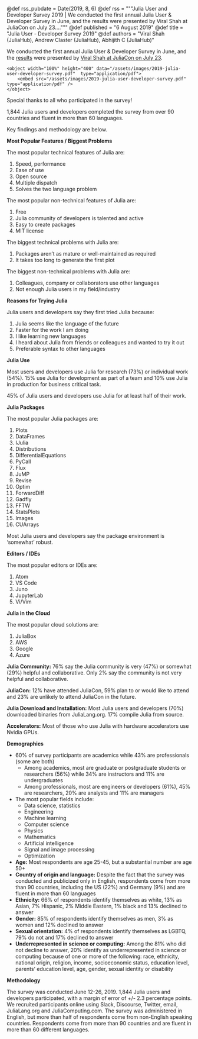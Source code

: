@def rss_pubdate = Date(2019, 8, 6)
@def rss = """Julia User and Developer Survey 2019 | We conducted the first annual Julia User & Developer Survey in June, and the results were presented by Viral Shah at JuliaCon on July 23...."""
@def published = "6 August 2019"
@def title = "Julia User - Developer Survey 2019"
@def authors = "Viral Shah (JuliaHub), Andrew Claster (JuliaHub), Abhijith C (JuliaHub)"

We conducted the first annual Julia User & Developer Survey in June, and the [results](/assets/images/2019-julia-user-developer-survey.pdf) were presented by [Viral Shah at JuliaCon on July 23](https://youtu.be/yx6lBSHqGfc).

~~~
<object width="100%" height="400" data="/assets/images/2019-julia-user-developer-survey.pdf"  type="application/pdf">
    <embed src="/assets/images/2019-julia-user-developer-survey.pdf" type="application/pdf" />
</object>
~~~

Special thanks to all who participated in the survey!

1,844 Julia users and developers completed the survey from over 90 countries and fluent in more than 60 languages.

Key findings and methodology are below.

**Most Popular Features / Biggest Problems**

The most popular technical features of Julia are:

1.  Speed, performance
1.  Ease of use
1.  Open source
1.  Multiple dispatch
1.  Solves the two language problem

The most popular non-technical features of Julia are:

1.  Free
1.  Julia community of developers is talented and active
1.  Easy to create packages
1.  MIT license

The biggest technical problems with Julia are:

1.  Packages aren’t as mature or well-maintained as required
1.  It takes too long to generate the first plot

The biggest non-technical problems with Julia are:

1.  Colleagues, company or collaborators use other languages
1.  Not enough Julia users in my field/industry

**Reasons for Trying Julia**

Julia users and developers say they first tried Julia because:

1.  Julia seems like the language of the future
1.  Faster for the work I am doing
1.  I like learning new languages
1.  I heard about Julia from friends or colleagues and wanted to try it out
1.  Preferable syntax to other languages

**Julia Use**

Most users and developers use Julia for research (73%) or individual work (54%). 15% use Julia for development as part of a team and 10% use Julia in production for business critical task.

45% of Julia users and developers use Julia for at least half of their work.

**Julia Packages**

The most popular Julia packages are:

1.  Plots
1.  DataFrames
1.  IJulia
1.  Distributions
1.  DifferentialEquations
1.  PyCall
1.  Flux
1.  JuMP
1.  Revise
1. Optim
1. ForwardDiff
1. Gadfly
1. FFTW
1. StatsPlots
1. Images
1. CUArrays

Most Julia users and developers say the package environment is
‘somewhat’ robust.

**Editors / IDEs**

The most popular editors or IDEs are:

1.  Atom
1.  VS Code
1.  Juno
1.  JupyterLab
1.  Vi/Vim

**Julia in the Cloud**

The most popular cloud solutions are:

1.  JuliaBox
1.  AWS
1.  Google
1.  Azure

**Julia Community:** 76% say the Julia community is very (47%) or somewhat (29%) helpful and collaborative. Only 2% say the community is not very helpful and collaborative.

**JuliaCon:** 12% have attended JuliaCon, 59% plan to or would like to attend and 23% are unlikely to attend JuliaCon in the future.

**Julia Download and Installation:** Most Julia users and developers (70%) downloaded binaries from JuliaLang.org. 17% compile Julia from source.

**Accelerators:** Most of those who use Julia with hardware accelerators use Nvidia GPUs.

**Demographics**

- 60% of survey participants are academics while 43% are professionals (some are both)
    - Among academics, most are graduate or postgraduate students or researchers (56%) while 34% are instructors and 11% are undergraduates
    - Among professionals, most are engineers or developers (61%), 45% are researchers, 20% are analysts and 11% are managers
- The most popular fields include:
    -   Data science, statistics
    -   Engineering
    -   Machine learning
    -   Computer science
    -   Physics
    -   Mathematics
    -   Artificial intelligence
    -   Signal and image processing
    -   Optimization
- **Age:** Most respondents are age 25-45, but a substantial number are age 50+
- **Country of origin and language:** Despite the fact that the survey was conducted and publicized only in English, respondents come from more than 90 countries, including the US (22%) and Germany (9%) and are fluent in more than 60 languages
- **Ethnicity:** 66% of respondents identify themselves as white, 13% as Asian, 7% Hispanic, 2% Middle Eastern, 1% black and 13% declined to answer
- **Gender:** 85% of respondents identify themselves as men, 3% as women and 12% declined to answer
- **Sexual orientation:** 4% of respondents identify themselves as LGBTQ, 79% do not and 17% declined to answer
- **Underrepresented in science or computing:** Among the 81% who did not decline to answer, 20% identify as underrepresented in science or computing because of one or more of the following: race, ethnicity, national origin, religion, income, socioeconomic status, education level, parents’ education level, age, gender, sexual identity or disability

**Methodology**

The survey was conducted June 12-26, 2019. 1,844 Julia users and developers participated, with a margin of error of +/- 2.3 percentage points. We recruited participants online using Slack, Discourse, Twitter, email, JuliaLang.org and JuliaComputing.com. The survey was administered in English, but more than half of respondents come from non-English speaking countries. Respondents come from more than 90 countries and are fluent in more than 60 different languages.
